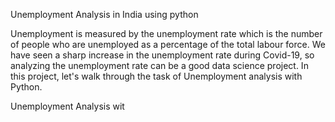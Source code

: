 Unemployment Analysis in India using python

Unemployment is measured by the unemployment rate which is the number of people who are unemployed as a percentage of the total labour force. We have seen a sharp increase in the unemployment rate during Covid-19, so analyzing the unemployment rate can be a good data science project. In this project, let's walk through the task of Unemployment analysis with Python.

Unemployment Analysis wit
